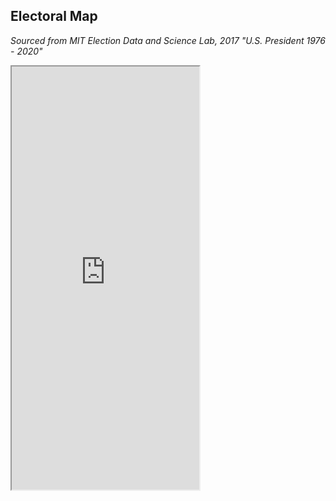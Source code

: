## Electoral Map

_Sourced from MIT Election Data and Science Lab, 2017 "U.S. President 1976 - 2020"_

<iframe src="https://public.tableau.com/views/ElectoralMap_16218468730270/Dashboard1?:language=en&:display_count=y&:origin=viz_share_link" height="677px" ></iframe>


